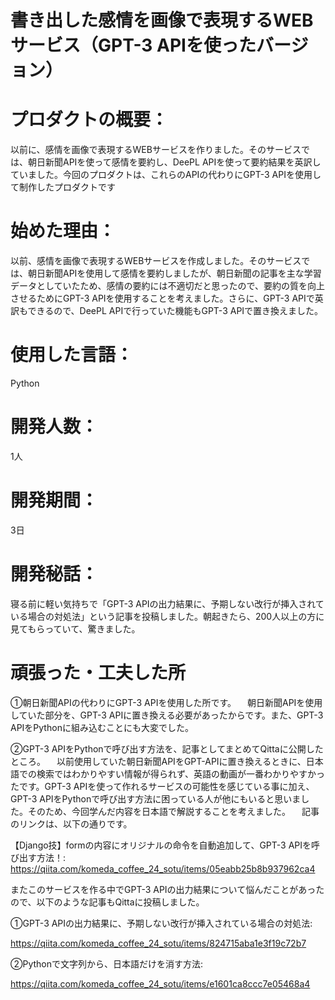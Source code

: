 # 書き出した感情を画像で表現するWEBサービス（GPT-3 APIを使ったバージョン）


# プロダクトの概要：

以前に、感情を画像で表現するWEBサービスを作りました。そのサービスでは、朝日新聞APIを使って感情を要約し、DeePL APIを使って要約結果を英訳していました。今回のプロダクトは、これらのAPIの代わりにGPT-3 APIを使用して制作したプロダクトです
 
# 始めた理由：
以前、感情を画像で表現するWEBサービスを作成しました。そのサービスでは、朝日新聞APIを使用して感情を要約しましたが、朝日新聞の記事を主な学習データとしていたため、感情の要約には不適切だと思ったので、要約の質を向上させるためにGPT-3 APIを使用することを考えました。さらに、GPT-3 APIで英訳もできるので、DeePL APIで行っていた機能もGPT-3 APIで置き換えました。

# 使用した言語：
Python

# 開発人数：
1人

# 開発期間：
3日

# 開発秘話：
寝る前に軽い気持ちで「GPT-3 APIの出力結果に、予期しない改行が挿入されている場合の対処法」という記事を投稿しました。朝起きたら、200人以上の方に見てもらっていて、驚きました。
 
# 頑張った・工夫した所
①朝日新聞APIの代わりにGPT-3 APIを使用した所です。
　朝日新聞APIを使用していた部分を、GPT-3 APIに置き換える必要があったからです。また、GPT-3 APIをPythonに組み込むことにも大変でした。

②GPT-3 APIをPythonで呼び出す方法を、記事としてまとめてQittaに公開したところ。
　以前使用していた朝日新聞APIをGPT-APIに置き換えるときに、日本語での検索ではわかりやすい情報が得られず、英語の動画が一番わかりやすかったです。GPT-3 APIを使って作れるサービスの可能性を感じている事に加え、GPT-3 APIをPythonで呼び出す方法に困っている人が他にもいると思いました。そのため、今回学んだ内容を日本語で解説することを考えました。
　記事のリンクは、以下の通りです。
 
【Django技】formの内容にオリジナルの命令を自動追加して、GPT-3 APIを呼び出す方法！:
　https://qiita.com/komeda_coffee_24_sotu/items/05eabb25b8b937962ca4
 
 またこのサービスを作る中でGPT-3 APIの出力結果について悩んだことがあったので、以下のような記事もQittaに投稿しました。
 
 ①GPT-3 APIの出力結果に、予期しない改行が挿入されている場合の対処法:
 
 https://qiita.com/komeda_coffee_24_sotu/items/824715aba1e3f19c72b7
 
 ②Pythonで文字列から、日本語だけを消す方法:
 
 https://qiita.com/komeda_coffee_24_sotu/items/e1601ca8ccc7e05468a4

